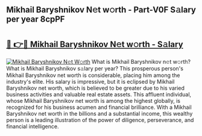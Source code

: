 ## Mikhail Baryshnikov N𝚎t w𝚘rth - Part-V0F S𝚊lary per year 8cpPF

# <h2><a href="http://gc1sx3t.nevu.top/?p=Mikhail+Baryshnikov">🔗 👉🔴 Mikhail Baryshnikov N𝚎t w𝚘rth - S𝚊lary</a></h2>

[![Mikhail Baryshnikov N𝚎t W𝚘rth](https://i.imgur.com/Oavwk0R.jpeg)](http://gc1sx3t.nevu.top/?p=Mikhail+Baryshnikov)
What is Mikhail Baryshnikov n𝚎t w𝚘rth? What is Mikhail Baryshnikov s𝚊lary per year?
This prosperous person's Mikhail Baryshnikov net worth is considerable, placing him among the industry's elite. His salary is impressive, but it is eclipsed by Mikhail Baryshnikov net worth, which is believed to be greater due to his varied business activities and valuable real estate assets. This affluent individual, whose Mikhail Baryshnikov net worth is among the highest globally, is recognized for his business acumen and financial brilliance. With a Mikhail Baryshnikov net worth in the billions and a substantial income, this wealthy person is a leading illustration of the power of diligence, perseverance, and financial intelligence.
